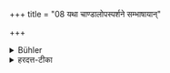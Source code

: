 +++
title = "08 यथा चाण्डालोपस्पर्शने सम्भाषायान्"

+++

<details><summary>Bühler</summary>

8. As it is sinful to touch a Cāṇḍāla, (so it is also sinful) to speak to him or to look at him. The penance for these (offences will be declared).
</details>

<details><summary>हरदत्त-टीका</summary>

## सूत्रम्
यथा चण्डालोपस्पर्शने सम्भाषायां दर्शने च दोषस्तत्र प्रायश्चित्तम् ॥ ८॥  
### टिप्पनी
चण्डालोपोस्पर्शने दोषो भवति । तथा सम्भाषायां दर्शने च । उपसमस्तमपि चण्डालग्रहणमभिसम्बध्यते । तत्र सर्वत्र प्रायश्चित्तं वक्ष्यते ॥८॥
</details>
